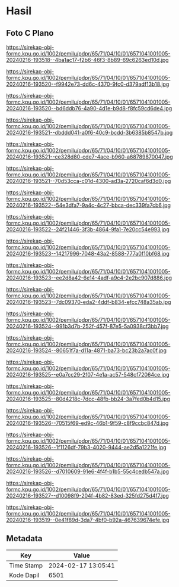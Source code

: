 # Hasil

## Foto C Plano

https://sirekap-obj-formc.kpu.go.id/1002/pemilu/pdpr/65/71/04/10/01/6571041001005-20240216-193518--4ba1ac17-f2b6-46f3-8b89-69c6263ed10d.jpg

https://sirekap-obj-formc.kpu.go.id/1002/pemilu/pdpr/65/71/04/10/01/6571041001005-20240216-193520--f9942e73-dd6c-4370-9fc0-d379adf13b18.jpg

https://sirekap-obj-formc.kpu.go.id/1002/pemilu/pdpr/65/71/04/10/01/6571041001005-20240216-193520--bd6ddb76-4a90-4d1e-b9d8-f8fc59cd6de4.jpg

https://sirekap-obj-formc.kpu.go.id/1002/pemilu/pdpr/65/71/04/10/01/6571041001005-20240216-193521--dbddd041-a0f6-40c9-bcdd-3b6385b8547b.jpg

https://sirekap-obj-formc.kpu.go.id/1002/pemilu/pdpr/65/71/04/10/01/6571041001005-20240216-193521--ce328d80-cde7-4ace-b960-a68789870047.jpg

https://sirekap-obj-formc.kpu.go.id/1002/pemilu/pdpr/65/71/04/10/01/6571041001005-20240216-193521--70d53cca-c01d-4300-ad3a-2720caf6d3d0.jpg

https://sirekap-obj-formc.kpu.go.id/1002/pemilu/pdpr/65/71/04/10/01/6571041001005-20240216-193522--54e3dfa7-9a4c-4c27-bbca-dec339fa7cb6.jpg

https://sirekap-obj-formc.kpu.go.id/1002/pemilu/pdpr/65/71/04/10/01/6571041001005-20240216-193522--24f21446-3f3b-4864-9fa1-7e20cc54e993.jpg

https://sirekap-obj-formc.kpu.go.id/1002/pemilu/pdpr/65/71/04/10/01/6571041001005-20240216-193523--14217996-7048-43a2-8588-777a0f10bf68.jpg

https://sirekap-obj-formc.kpu.go.id/1002/pemilu/pdpr/65/71/04/10/01/6571041001005-20240216-193523--ee2d8a42-6e14-4adf-a9c4-2e2bc907d886.jpg

https://sirekap-obj-formc.kpu.go.id/1002/pemilu/pdpr/65/71/04/10/01/6571041001005-20240216-193523--7dc09370-eda2-4ddf-b834-efcc748a35ab.jpg

https://sirekap-obj-formc.kpu.go.id/1002/pemilu/pdpr/65/71/04/10/01/6571041001005-20240216-193524--991b3d7b-252f-457f-87e5-5a0938cf3bb7.jpg

https://sirekap-obj-formc.kpu.go.id/1002/pemilu/pdpr/65/71/04/10/01/6571041001005-20240216-193524--80651f7a-d11a-4871-ba73-bc23b2a7ac0f.jpg

https://sirekap-obj-formc.kpu.go.id/1002/pemilu/pdpr/65/71/04/10/01/6571041001005-20240216-193525--e0a7cc29-2f07-4e1a-ac57-548cf72064ce.jpg

https://sirekap-obj-formc.kpu.go.id/1002/pemilu/pdpr/65/71/04/10/01/6571041001005-20240216-193525--80d4218c-7dcc-48fb-bb24-3a7fed0b4d15.jpg

https://sirekap-obj-formc.kpu.go.id/1002/pemilu/pdpr/65/71/04/10/01/6571041001005-20240216-193526--70515f69-ed9c-46b1-9f59-c8f9ccbc847d.jpg

https://sirekap-obj-formc.kpu.go.id/1002/pemilu/pdpr/65/71/04/10/01/6571041001005-20240216-193526--1f1126df-79b3-4020-9444-ae2d5a1221fe.jpg

https://sirekap-obj-formc.kpu.go.id/1002/pemilu/pdpr/65/71/04/10/01/6571041001005-20240216-193526--d7010609-91e6-4f4f-b1b5-55c4cedb547a.jpg

https://sirekap-obj-formc.kpu.go.id/1002/pemilu/pdpr/65/71/04/10/01/6571041001005-20240216-193527--d10098f9-204f-4b82-83ed-325fd275d4f7.jpg

https://sirekap-obj-formc.kpu.go.id/1002/pemilu/pdpr/65/71/04/10/01/6571041001005-20240216-193519--0e41f89d-3da7-4bf0-b92a-467639674efe.jpg


## Metadata

| Key        | Value               |
| ---------- | ------------------- |
| Time Stamp | 2024-02-17 13:05:41 |
| Kode Dapil | 6501                |



